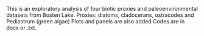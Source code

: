 This is an exploratory analysis of four biotic proxies and paleoenvironmental datasets from Bosten Lake. 
Proxies: diatoms, cladocerans, ostracodes and Pediastrum (green algae)
Plots and panels are also added 
Codes are in docx or .txt. 
